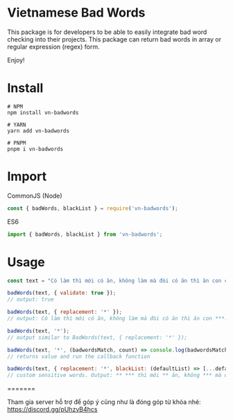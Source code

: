 
# Vietnamese Bad Words
This package is for developers to be able to easily integrate bad word checking into their projects.
This package can return bad words in array or regular expression (regex) form.

Enjoy!

Install
=======

```shell
# NPM
npm install vn-badwords

# YARN
yarn add vn-badwords

# PNPM
pnpm i vn-badwords
```

Import
=====

CommonJS (Node)

```js
const { badWords, blackList } = require('vn-badwords');
```

ES6

```js
import { badWords, blackList } from 'vn-badwords';
```

Usage
=====

```js
const text = "Có làm thì mới có ăn, không làm mà đòi có ăn thì ăn con cặc.";

badWords(text, { validate: true });
// output: true

badWords(text, { replacement: '*' });
// output: Có làm thì mới có ăn, không làm mà đòi có ăn thì ăn con ***.

badWords(text, '*');
// output similar to BadWords(text, { replacement: '*' });

badWords(text, '*', (badwordsMatch, count) => console.log(badwordsMatch, count));
// returns value and run the callback function

badWords(text, { replacement: '*', blackList: (defaultList) => [...defaultList, 'có', 'làm'] });
// custom sensitive words. Output: ** *** thì mới ** ăn, không *** mà đòi ** ăn thì ăn con ***.
```

=======

Tham gia server hỗ trợ để góp ý cũng như là đóng góp từ khóa nhé: https://discord.gg/pUhzvB4hcs

